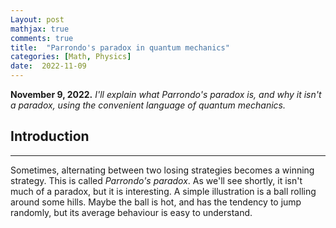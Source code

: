 ```yaml
---
Layout: post
mathjax: true
comments: true
title:  "Parrondo's paradox in quantum mechanics"
categories: [Math, Physics]
date:  2022-11-09
---
```


**November 9, 2022.** *I'll explain what Parrondo's paradox is, and why it
  isn't a paradox, using the convenient language of quantum mechanics.*

## Introduction
---

Sometimes, alternating between two losing strategies becomes a winning
strategy. This is called *Parrondo's paradox*. As we'll see
shortly, it isn't much of a paradox, but it is interesting.
A simple illustration is a ball rolling around some hills. Maybe the
ball is hot, and has the tendency to jump randomly, but its average
behaviour is easy to understand.
